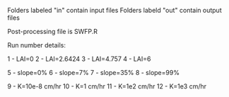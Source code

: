 Folders labeled "in" contain input files
Folders labeld "out" contain output files

Post-processing file is SWFP.R

Run number details:

1 - LAI=0
2 - LAI=2.6424
3 - LAI=4.757
4 - LAI=6

5 - slope=0%
6 - slope=7%
7 - slope=35%
8 - slope=99%

9 - K=10e-8 cm/hr
10 - K=1 cm/hr
11 - K=1e2 cm/hr
12 - K=1e3 cm/hr
